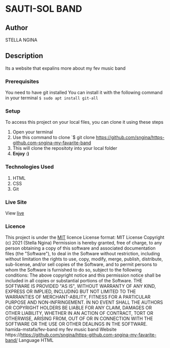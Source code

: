 # SAUTI-SOL BAND
## Author
STELLA NGINA
## Description
Its a website that expalins more about my fev music band 
### Prerequisites
You need to have git installed
You can install it with the following command in your terminal
`$ sudo apt install git-all`
### Setup
To access this project on your local files, you can clone it using these steps
1. Open your terminal
1. Use this command to clone `$ git clone https://github.com/sngina/https-github.com-sngina-my-favarite-band
1. This will clone the repositoty into your local folder
1. __Enjoy :)__
### Technologies Used
1. HTML
1. CSS
1. Git
### Live Site
View [live](https://sngina.github.io/https-github.com-sngina-my-favarite-band//)
### Licence
This project is under the  [MIT](LICENSE) licence
License format:
MIT License
Copyright (c) 2021 (Stella Ngina)
Permission is hereby granted, free of charge, to any person obtaining a copy
of this software and associated documentation files (the "Software"), to deal
in the Software without restriction, including without limitation the rights
to use, copy, modify, merge, publish, distribute, sub-license, and/or sell
copies of the Software, and to permit persons to whom the Software is
furnished to do so, subject to the following conditions:
The above copyright notice and this permission notice shall be included in all
copies or substantial portions of the Software.
THE SOFTWARE IS PROVIDED "AS IS", WITHOUT WARRANTY OF ANY KIND, EXPRESS OR
IMPLIED, INCLUDING BUT NOT LIMITED TO THE WARRANTIES OF MERCHANT-ABILITY,
FITNESS FOR A PARTICULAR PURPOSE AND NON-INFRINGEMENT. IN NO EVENT SHALL THE
AUTHORS OR COPYRIGHT HOLDERS BE LIABLE FOR ANY CLAIM, DAMAGES OR OTHER
LIABILITY, WHETHER IN AN ACTION OF CONTRACT, TORT OR OTHERWISE, ARISING FROM,
OUT OF OR IN CONNECTION WITH THE SOFTWARE OR THE USE OR OTHER DEALINGS IN THE
SOFTWARE. 
hamida-mstafa/fev-band
my fev music band
Website
https://https://github.com/sngina/https-github.com-sngina-my-favarite-band/
Language
HTML
